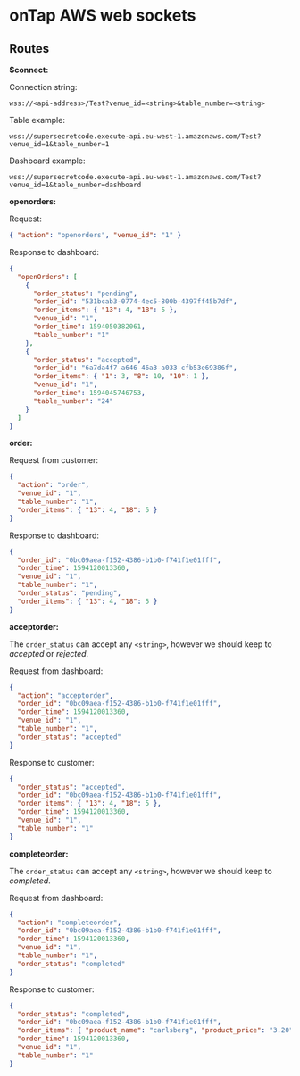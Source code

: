 # onTap AWS web sockets

## Routes

**\$connect:**

Connection string:

`wss://<api-address>/Test?venue_id=<string>&table_number=<string>`

Table example:

`wss://supersecretcode.execute-api.eu-west-1.amazonaws.com/Test?venue_id=1&table_number=1`

Dashboard example:

`wss://supersecretcode.execute-api.eu-west-1.amazonaws.com/Test?venue_id=1&table_number=dashboard`

**openorders:**

Request:

```json
{ "action": "openorders", "venue_id": "1" }
```

Response to dashboard:

```json
{
  "openOrders": [
    {
      "order_status": "pending",
      "order_id": "531bcab3-0774-4ec5-800b-4397ff45b7df",
      "order_items": { "13": 4, "18": 5 },
      "venue_id": "1",
      "order_time": 1594050382061,
      "table_number": "1"
    },
    {
      "order_status": "accepted",
      "order_id": "6a7da4f7-a646-46a3-a033-cfb53e69386f",
      "order_items": { "1": 3, "8": 10, "10": 1 },
      "venue_id": "1",
      "order_time": 1594045746753,
      "table_number": "24"
    }
  ]
}
```

**order:**

Request from customer:

```json
{
  "action": "order",
  "venue_id": "1",
  "table_number": "1",
  "order_items": { "13": 4, "18": 5 }
}
```

Response to dashboard:

```json
{
  "order_id": "0bc09aea-f152-4386-b1b0-f741f1e01fff",
  "order_time": 1594120013360,
  "venue_id": "1",
  "table_number": "1",
  "order_status": "pending",
  "order_items": { "13": 4, "18": 5 }
}
```

**acceptorder:**

The `order_status` can accept any `<string>`, however we should keep to _accepted_ or _rejected_.

Request from dashboard:

```json
{
  "action": "acceptorder",
  "order_id": "0bc09aea-f152-4386-b1b0-f741f1e01fff",
  "order_time": 1594120013360,
  "venue_id": "1",
  "table_number": "1",
  "order_status": "accepted"
}
```

Response to customer:

```json
{
  "order_status": "accepted",
  "order_id": "0bc09aea-f152-4386-b1b0-f741f1e01fff",
  "order_items": { "13": 4, "18": 5 },
  "order_time": 1594120013360,
  "venue_id": "1",
  "table_number": "1"
}
```

**completeorder:**

The `order_status` can accept any `<string>`, however we should keep to _completed_.

Request from dashboard:

```json
{
  "action": "completeorder",
  "order_id": "0bc09aea-f152-4386-b1b0-f741f1e01fff",
  "order_time": 1594120013360,
  "venue_id": "1",
  "table_number": "1",
  "order_status": "completed"
}
```

Response to customer:

```json
{
  "order_status": "completed",
  "order_id": "0bc09aea-f152-4386-b1b0-f741f1e01fff",
  "order_items": { "product_name": "carlsberg", "product_price": "3.20" },
  "order_time": 1594120013360,
  "venue_id": "1",
  "table_number": "1"
}
```
